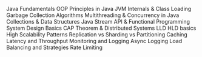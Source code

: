 
Java Fundamentals
OOP Principles in Java
JVM Internals & Class Loading
Garbage Collection Algorithms
Multithreading & Concurrency in Java
Collections & Data Structures
Java Stream API & Functional Programming
System Design Basics
CAP Theorem & Distributed Systems
LLD HLD basics
High Scalability Patterns
Replication vs Sharding vs Partitioning
Caching
Latency and Throughput
Monitoring and Logging
Async Logging
Load Balancing and Strategies
Rate Limiting